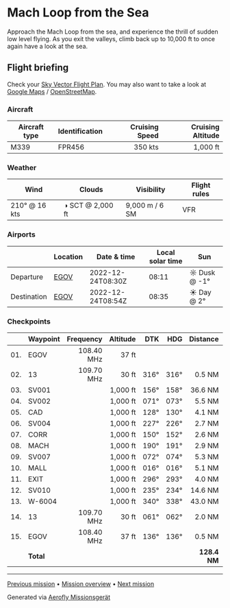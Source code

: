 Mach Loop from the Sea
==================

Approach the Mach Loop from the sea, and experience the thrill of sudden low level flying. As you exit the valleys, climb back up to 10,000 ft to once again have a look at the sea.

Flight briefing
---------------

Check your [Sky Vector Flight Plan](https://skyvector.com/?ll=53.24979742928385,-4.531209236415577&chart=301&zoom=3&fpl=N0350A010%20EGOV%205243N00404W%205245N00356W%205243N00350W%205241N00353W%205239N00351W%205236N00351W%205238N00343W%205243N00341W%205244N00347W%205235N00406W%205314N00436W%20EGOV). You may also want to take a look at [Google Maps](https://www.google.com/maps/@?api=1&map_action=map&center=52.918995833333355,-4.13983164558411&zoom=10&basemap=terrain) / [OpenStreetMap](https://www.openstreetmap.org/#map=10/52.918995833333355/-4.13983164558411).

### Aircraft

| Aircraft type | Identification | Cruising Speed | Cruising Altitude |
|---------------|----------------|---------------:|------------------:|
| M339          | FPR456         |        350 kts |          1,000 ft |

### Weather

| Wind         | Clouds          | Visibility       | Flight rules |
|--------------|-----------------|------------------|--------------|
| 210° @ 16 kts | ◑ SCT @ 2,000 ft | 9,000 m / 6 SM | VFR |

### Airports

|             | Location                                   | Date & time    | Local solar time | Sun |
|-------------|--------------------------------------------|----------------|------------------|-----|
| Departure   | [EGOV](https://skyvector.com/airport/EGOV) | 2022-12-24T08:30Z | 08:11 | ☼ Dusk @ -1° |
| Destination | [EGOV](https://skyvector.com/airport/EGOV) | 2022-12-24T08:54Z | 08:35 | ☀ Day @ 2° |

### Checkpoints

|     | Waypoint  | Frequency  | Altitude  | DTK  | HDG  | Distance |   ETE |
|:---:|-----------|-----------:|----------:|-----:|-----:|---------:|------:|
| 01. | EGOV      | 108.40 MHz |     37 ft |      |      |          |       |
| 02. | 13        | 109.70 MHz |     30 ft | 316° | 316° |   0.5 NM | 01:03 |
| 03. | SV001     |            |  1,000 ft | 156° | 158° |  36.6 NM | 06:27 |
| 04. | SV002     |            |  1,000 ft | 071° | 073° |   5.5 NM | 00:55 |
| 05. | CAD       |            |  1,000 ft | 128° | 130° |   4.1 NM | 00:42 |
| 06. | SV004     |            |  1,000 ft | 227° | 226° |   2.7 NM | 00:30 |
| 07. | CORR      |            |  1,000 ft | 150° | 152° |   2.6 NM | 00:28 |
| 08. | MACH      |            |  1,000 ft | 190° | 191° |   2.9 NM | 00:31 |
| 09. | SV007     |            |  1,000 ft | 072° | 074° |   5.3 NM | 00:53 |
| 10. | MALL      |            |  1,000 ft | 016° | 016° |   5.1 NM | 00:51 |
| 11. | EXIT      |            |  1,000 ft | 296° | 293° |   4.0 NM | 00:42 |
| 12. | SV010     |            |  1,000 ft | 235° | 234° |  14.6 NM | 02:37 |
| 13. | W-6004    |            |  1,000 ft | 340° | 338° |  43.0 NM | 07:12 |
| 14. | 13        | 109.70 MHz |     30 ft | 061° | 062° |   2.0 NM | 00:20 |
| 15. | EGOV      | 108.40 MHz |     37 ft | 136° | 136° |   0.5 NM | 01:03 |
|     | **Total** |            |           |      |      | **128.4 NM** | **24:09** |

----

[Previous mission](./Mach_Loop.md) • [Mission overview](./README.md) • [Next mission](./Sidewinder_Low_Level.md)

Generated via [Aerofly Missionsgerät](https://github.com/fboes/aerofly-missions)
